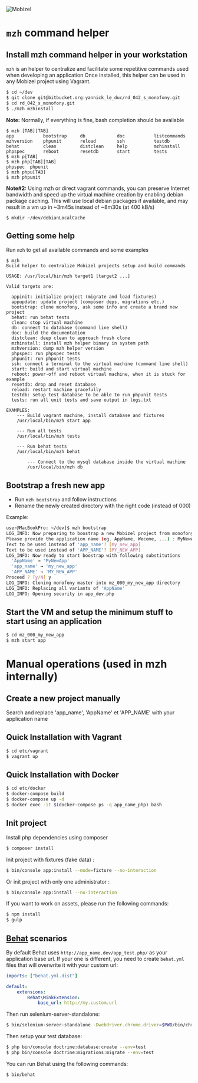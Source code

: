 ![Mobizel](http://www.mobizel.com/wp-content/uploads/2013/04/logomobizel.png)

# `mzh` command helper 

## Install mzh command helper in your workstation

`mzh` is an helper to centralize and facilitate some repetitive commands used when developing an application
Once installed, this helper can be used in any Mobizel project using Vagrant.

```bash
$ cd ~/dev
$ git clone git@bitbucket.org:yannick_le_duc/rd_042_s_monofony.git
$ cd rd_042_s_monofony.git
$ ./mzh mzhinstall
```

**Note:** Normally, if everything is fine, bash completion should be available

```
$ mzh [TAB][TAB]
app           bootstrap     db            doc           listcommands  mzhversion    phpunit       reload        ssh           testdb        
behat         clean         distclean     help          mzhinstall    phpspec       reboot        resetdb       start         tests         
$ mzh p[TAB]
$ mzh php[TAB][TAB]
phpspec  phpunit
$ mzh phpu[TAB]
$ mzh phpunit
```

**Note#2:** Using mzh or direct vagrant commands, you can preserve Internet bandwidth and speed up the virtual machine creation by enabling debian package caching.
This will use local debian packages if available, and may result in a vm up in ~3m45s instead of ~8m30s (at 400 kB/s)
```
$ mkdir ~/dev/debianLocalCache
```


## Getting some help

Run `mzh` to get all available commands and some examples

```
$ mzh
Build helper to centralize Mobizel projects setup and build commands

USAGE: /usr/local/bin/mzh target1 [target2 ...]

Valid targets are:

  appinit: initialize project (migrate and load fixtures)
  appupdate: update project (composer deps, migrations etc.)
  bootstrap: clone monofony, ask some info and create a brand new project
  behat: run behat tests
  clean: stop virtual machine
  db: connect to database (command line shell)
  doc: build the documentation
  distclean: deep clean to approach fresh clone
  mzhinstall: install mzh helper binary in system path
  mzhversion: dump mzh helper version
  phpspec: run phpspec tests
  phpunit: run phpunit tests
  ssh: connect a terminal to the virtual machine (command line shell)
  start: build and start virtual machine
  reboot: power-off and reboot virtual machine, when it is stuck for example
  resetdb: drop and reset database
  reload: restart machine gracefully
  testdb: setup test database to be able to run phpunit tests
  tests: run all unit tests and save output in logs.txt

EXAMPLES:
	--- Build vagrant machine, install database and fixtures
	/usr/local/bin/mzh start app

	--- Run all tests
	/usr/local/bin/mzh tests

	--- Run behat tests
	/usr/local/bin/mzh behat

        --- Connect to the mysql database inside the virtual machine
        /usr/local/bin/mzh db
```

## Bootstrap a fresh new app

- Run `mzh bootstrap` and follow instructions
- Rename the newly created directory with the right code (instead of 000)

Example:

```bash
user@MacBookPro: ~/dev]$ mzh bootstrap
LOG_INFO: Now preparing to boostrap a new Mobizel project from monofony
Please provide the application name (eg. AppName, Wecome, ...) : MyNewApp
Text to be used instead of 'app_name'? [my_new_app] 
Text to be used instead of 'APP_NAME'? [MY_NEW_APP] 
LOG_INFO: Now ready to start boostrap with following substitutions
  'AppName' → 'MyNewApp'
  'app_name' → 'my_new_app'
  'APP_NAME' → 'MY_NEW_APP'
Proceed ? [y/N] y
LOG_INFO: Cloning monofony master into mz_000_my_new_app directory
LOG_INFO: Replacing all variants of 'AppName'
LOG_INFO: Opening security in app_dev.php
```

## Start the VM and setup the minimum stuff to start using an application

```bash
$ cd mz_000_my_new_app
$ mzh start app
```


# Manual operations (used in mzh internally)

Create a new project manually
-----------------------------

Search and replace 'app_name', 'AppName' et 'APP_NAME' with your application name


Quick Installation with Vagrant
-------------------------------

```bash
$ cd etc/vagrant
$ vagrant up
```

Quick Installation with Docker
------------------------------

```bash
$ cd etc/docker
$ docker-compose build
$ docker-compose up -d
$ docker exec -it $(docker-compose ps -q app_name_php) bash
```

Init project
------------

Install php dependencies using composer
```bash
$ composer install
```

Init project with fixtures (fake data) :
```bash
$ bin/console app:install --mode=fixture --no-interaction
```

Or init project with only one administrator :
```bash
$ bin/console app:install --no-interaction
```

If you want to work on assets, please run the following commands:

```bash
$ npm install
$ gulp
```

[Behat](http://behat.org) scenarios
-----------------------------------

By default Behat uses `http://app_name.dev/app_test.php/` as your application base url. If your one is different,
you need to create `behat.yml` files that will overwrite it with your custom url:

```yaml
imports: ["behat.yml.dist"]

default:
    extensions:
        Behat\MinkExtension:
            base_url: http://my.custom.url
```

Then run selenium-server-standalone:

```bash
$ bin/selenium-server-standalone -Dwebdriver.chrome.driver=$PWD/bin/chromedriver
```

Then setup your test database:

```bash
$ php bin/console doctrine:database:create --env=test
$ php bin/console doctrine:migrations:migrate --env=test
```

You can run Behat using the following commands:

```bash
$ bin/behat
```

